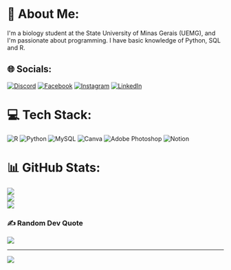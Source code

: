 # 💫 About Me:
I'm a biology student at the State University of Minas Gerais (UEMG), and I'm passionate about programming. I have basic knowledge of Python, SQL and R.


## 🌐 Socials:
[![Discord](https://img.shields.io/badge/Discord-%237289DA.svg?logo=discord&logoColor=white)](https://discord.gg/Lobatman#9054) [![Facebook](https://img.shields.io/badge/Facebook-%231877F2.svg?logo=Facebook&logoColor=white)](https://www.facebook.com/victor.lobato.54) [![Instagram](https://img.shields.io/badge/Instagram-%23E4405F.svg?logo=Instagram&logoColor=white)](https://www.instagram.com/victor_loba1/) [![LinkedIn](https://img.shields.io/badge/LinkedIn-%230077B5.svg?logo=linkedin&logoColor=white)](https://www.linkedin.com/in/victor-lobato-dos-santos-859615230/) 

# 💻 Tech Stack:
![R](https://img.shields.io/badge/r-%23276DC3.svg?style=for-the-badge&logo=r&logoColor=white) ![Python](https://img.shields.io/badge/python-3670A0?style=for-the-badge&logo=python&logoColor=ffdd54) ![MySQL](https://img.shields.io/badge/mysql-%2300f.svg?style=for-the-badge&logo=mysql&logoColor=white) ![Canva](https://img.shields.io/badge/Canva-%2300C4CC.svg?style=for-the-badge&logo=Canva&logoColor=white) ![Adobe Photoshop](https://img.shields.io/badge/adobephotoshop-%2331A8FF.svg?style=for-the-badge&logo=adobephotoshop&logoColor=white) ![Notion](https://img.shields.io/badge/Notion-%23000000.svg?style=for-the-badge&logo=notion&logoColor=white)
# 📊 GitHub Stats:
![](https://github-readme-stats.vercel.app/api?username=Lobatman&theme=dracula&hide_border=false&include_all_commits=true&count_private=true)<br/>
![](https://github-readme-streak-stats.herokuapp.com/?user=Lobatman&theme=dracula&hide_border=false)<br/>
![](https://github-readme-stats.vercel.app/api/top-langs/?username=Lobatman&theme=dracula&hide_border=false&include_all_commits=true&count_private=true&layout=compact)

### ✍️ Random Dev Quote
![](https://quotes-github-readme.vercel.app/api?type=horizontal&theme=tokyonight)


---
[![](https://visitcount.itsvg.in/api?id=Lobatman&icon=0&color=0)](https://visitcount.itsvg.in)

<!-- Proudly created with GPRM ( https://gprm.itsvg.in ) -->
